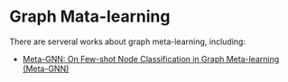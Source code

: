 # Graph Mata-learning

There are serveral works about graph meta-learning, including:
- [Meta-GNN: On Few-shot Node Classification in Graph Meta-learning (Meta-GNN)](https://arxiv.org/abs/1905.09718)
